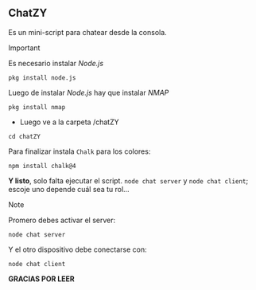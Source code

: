 ## ChatZY 
Es un mini-script para chatear desde la consola.

>[!IMPORTANT]
>Es necesario instalar _Node.js_
```
pkg install node.js
```
Luego de instalar _Node.js_ hay que instalar _NMAP_ 
```
pkg install nmap
```
- Luego ve a la carpeta /chatZY
```
cd chatZY
```
Para finalizar instala `Chalk` para los colores:
```
npm install chalk@4
```
**Y listo**, solo falta ejecutar el script.
`node chat server` y `node chat client`; escoje uno depende cuál sea tu rol...

>[!NOTE]
>Promero debes activar el server:
```
node chat server
```
Y el otro dispositivo debe conectarse con:
```
node chat client
```

**GRACIAS POR LEER** 





